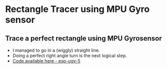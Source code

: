# Rectangle Tracer using MPU Gyro sensor

## Trace a perfect rectangle using MPU Gyrosensor

- I managed to go in a (wiggly) straight line.
- Doing a perfect right angle turn is the next logical step.
- [Code available here - esp-ugv-5](https://github.com/tnfssc/IITH_EE5161_Jan2022/tree/main/codes/esp-ugv-5)
